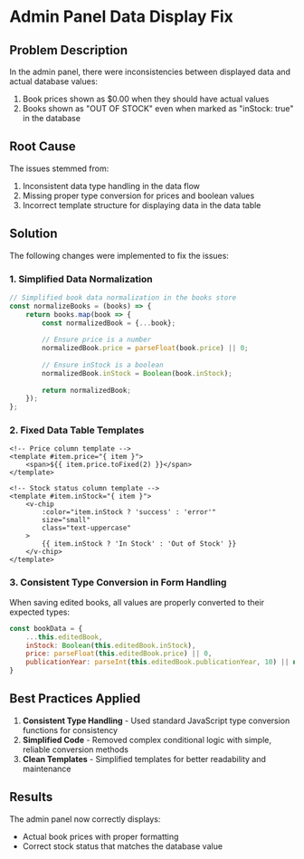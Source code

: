 # Admin Panel Data Display Fix

## Problem Description

In the admin panel, there were inconsistencies between displayed data and actual database values:

1. Book prices shown as $0.00 when they should have actual values
2. Books shown as "OUT OF STOCK" even when marked as "inStock: true" in the database

## Root Cause

The issues stemmed from:

1. Inconsistent data type handling in the data flow
2. Missing proper type conversion for prices and boolean values
3. Incorrect template structure for displaying data in the data table

## Solution

The following changes were implemented to fix the issues:

### 1. Simplified Data Normalization

```javascript
// Simplified book data normalization in the books store
const normalizeBooks = (books) => {
    return books.map(book => {
        const normalizedBook = {...book};
        
        // Ensure price is a number
        normalizedBook.price = parseFloat(book.price) || 0;
        
        // Ensure inStock is a boolean
        normalizedBook.inStock = Boolean(book.inStock);
        
        return normalizedBook;
    });
};
```

### 2. Fixed Data Table Templates

```vue
<!-- Price column template -->
<template #item.price="{ item }">
    <span>${{ item.price.toFixed(2) }}</span>
</template>

<!-- Stock status column template -->
<template #item.inStock="{ item }">
    <v-chip 
        :color="item.inStock ? 'success' : 'error'" 
        size="small" 
        class="text-uppercase"
    >
        {{ item.inStock ? 'In Stock' : 'Out of Stock' }}
    </v-chip>
</template>
```

### 3. Consistent Type Conversion in Form Handling

When saving edited books, all values are properly converted to their expected types:

```javascript
const bookData = {
    ...this.editedBook,
    inStock: Boolean(this.editedBook.inStock),
    price: parseFloat(this.editedBook.price) || 0,
    publicationYear: parseInt(this.editedBook.publicationYear, 10) || new Date().getFullYear()
}
```

## Best Practices Applied

1. **Consistent Type Handling** - Used standard JavaScript type conversion functions for consistency
2. **Simplified Code** - Removed complex conditional logic with simple, reliable conversion methods
3. **Clean Templates** - Simplified templates for better readability and maintenance

## Results

The admin panel now correctly displays:
- Actual book prices with proper formatting
- Correct stock status that matches the database value

